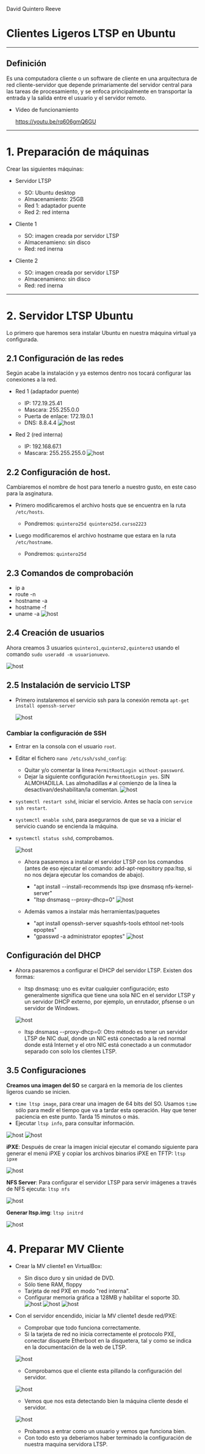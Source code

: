 David Quintero Reeve
# Clientes Ligeros LTSP en Ubuntu

___

## Definición

  Es una computadora cliente o un software de cliente en una arquitectura de red cliente-servidor que depende primariamente del servidor central para las tareas de procesamiento, y se enfoca principalmente en transportar la entrada y la salida entre el usuario y el servidor remoto.

  - Video de funcionamiento

      https://youtu.be/rq606gmQ6GU

___

# 1. Preparación de máquinas

Crear las siguientes máquinas:

  - Servidor LTSP

      - SO: Ubuntu desktop
      - Almacenamiento: 25GB
      - Red 1: adaptador puente
      - Red 2: red interna

  - Cliente 1

    - SO: imagen creada por servidor LTSP
    - Almacenamieno: sin disco
    - Red: red inerna
  - Cliente 2

    - SO: imagen creada por servidor LTSP
    - Almacenamieno: sin disco
    - Red: red inerna
___

# 2. Servidor LTSP Ubuntu

Lo primero que haremos sera instalar Ubuntu en nuestra máquina virtual ya configurada.

## 2.1 Configuración de las redes

  Según acabe la instalación y ya estemos dentro nos tocará configurar las conexiones a la red.

  - Red 1 (adaptador puente)

    - IP: 172.19.25.41
    - Mascara: 255.255.0.0
    - Puerta de enlace: 172.19.0.1
    - DNS: 8.8.4.4
    ![host](https://github.com/DAVIDQR22/add2223-david-quintero/blob/main/ut1/LTPS/images/3-1.png)


  - Red 2 (red interna)

    - IP: 192.168.67.1
    - Mascara: 255.255.255.0
    ![host](https://github.com/DAVIDQR22/add2223-david-quintero/blob/main/ut1/LTPS/images/3-1-1.png)

## 2.2 Configuración de host.

  Cambiaremos el nombre de host para tenerlo a nuestro gusto, en este caso para la asginatura.

  - Primero modificaremos el archivo hosts que se encuentra en la ruta `/etc/hosts`.

    - Pondremos: `quintero25d quintero25d.curso2223`

  - Luego modificaremos el archivo hostname que estara en la ruta `/etc/hostname`.

    - Pondremos: `quintero25d`

## 2.3 Comandos de comprobación

  - ip a
  - route -n
  - hostname -a
  - hostname -f
  - uname -a
  ![host](https://github.com/DAVIDQR22/add2223-david-quintero/blob/main/ut1/LTPS/images/3-2.png)


## 2.4 Creación de usuarios

Ahora creamos 3 usuarios `quintero1,quintero2,quintero3` usando el comando `sudo useradd -m usuarionuevo`.

![host](https://github.com/DAVIDQR22/add2223-david-quintero/blob/main/ut1/LTPS/images/5.PNG)

## 2.5 Instalación de servicio LTSP

  - Primero instalaremos el servicio ssh para la conexión remota `apt-get install openssh-server`

    ![host](https://github.com/DAVIDQR22/add2223-david-quintero/blob/main/ut1/LTPS/images/3-2ssh.png)

### Cambiar la configuración de SSH

* Entrar en la consola con el usuario `root`.
* Editar el fichero `nano /etc/ssh/sshd_config`:
     * Quitar y/o comentar la línea `PermitRootLogin without-password`.
     * Dejar la siguiente configuración `PermitRootLogin yes`. SIN ALMOHADILLA.
     Las almohadillas `#` al comienzo de la línea la desactivan/deshabilitan/la comentan.
   ![host](https://github.com/DAVIDQR22/add2223-david-quintero/blob/main/ut1/LTPS/images/3-2-1ssh.png)

* `systemctl restart sshd`, iniciar el servicio. Antes se hacía con `service ssh restart`.
* `systemctl enable sshd`, para asegurarnos de que se va a iniciar el servicio cuando se encienda la máquina.
* `systemctl status sshd`, comprobamos.

    ![host](https://github.com/DAVIDQR22/add2223-david-quintero/blob/main/ut1/LTPS/images/3-2-2ssh.png)

  - Ahora pasaremos a instalar el servidor LTSP con los comandos (antes de eso ejecutar el comando: add-apt-repository ppa:ltsp, si no nos dejara ejecutar los comandos de abajo).
    * "apt install --install-recommends ltsp ipxe dnsmasq nfs-kernel-server"
    * "ltsp dnsmasq --proxy-dhcp=0"
    ![host](https://github.com/DAVIDQR22/add2223-david-quintero/blob/main/ut1/LTPS/images/2.PNG)
    
  - Además vamos a instalar más herramientas/paquetes
    * "apt install openssh-server squashfs-tools ethtool net-tools epoptes"
    * "gpasswd -a administrator epoptes"
    ![host](https://github.com/DAVIDQR22/add2223-david-quintero/blob/main/ut1/LTPS/images/3.PNG)

## Configuración del DHCP

- Ahora pasaremos a configurar el DHCP del servidor LTSP. Existen dos formas:
    
    * ltsp dnsmasq: uno es evitar cualquier configuración; esto generalmente significa que tiene una sola NIC en el servidor LTSP y un servidor DHCP externo, por ejemplo, un enrutador, pfsense o un servidor de Windows.

    ![host](https://github.com/DAVIDQR22/add2223-david-quintero/blob/main/ut1/LTPS/images/4.PNG)
    
    * ltsp dnsmasq --proxy-dhcp=0: Otro método es tener un servidor LTSP de NIC dual, donde un NIC está conectado a la red normal donde está Internet y el otro NIC está conectado a un conmutador separado con solo los clientes LTSP.

## 3.5 Configuraciones

**Creamos una imagen del SO** se cargará en la memoria de los clientes ligeros cuando se inicien.
* `time ltsp image`, para crear una imagen de 64 bits del SO. Usamos `time` sólo para medir el tiempo que va a tardar esta operación. Hay que tener paciencia en este punto. Tarda 15 minutos o más.
* Ejecutar `ltsp info`, para consultar información.

![host](https://github.com/DAVIDQR22/add2223-david-quintero/blob/main/ut1/LTPS/images/6.PNG)
![host](https://github.com/DAVIDQR22/add2223-david-quintero/blob/main/ut1/LTPS/images/6-1.PNG)

**iPXE**: Después de crear la imagen inicial ejecutar el comando siguiente para generar el menú iPXE y copiar los archivos binarios iPXE en TFTP: `ltsp ipxe`

![host](https://github.com/DAVIDQR22/add2223-david-quintero/blob/main/ut1/LTPS/images/7.PNG)

**NFS Server**: Para configurar el servidor LTSP para servir imágenes a través de NFS ejecuta: `ltsp nfs`

![host](https://github.com/DAVIDQR22/add2223-david-quintero/blob/main/ut1/LTPS/images/8.PNG)

**Generar ltsp.img**: `ltsp initrd`

![host](https://github.com/DAVIDQR22/add2223-david-quintero/blob/main/ut1/LTPS/images/9.PNG)

# 4. Preparar MV Cliente

* Crear la MV cliente1 en VirtualBox:
    * Sin disco duro y sin unidad de DVD.
    * Sólo tiene RAM, floppy
    * Tarjeta de red PXE en modo "red interna".
    * Configurar memoria gráfica a 128MB y habilitar el soporte 3D.
    ![host](https://github.com/DAVIDQR22/add2223-david-quintero/blob/main/ut1/LTPS/images/cliente10.PNG)
    ![host](https://github.com/DAVIDQR22/add2223-david-quintero/blob/main/ut1/LTPS/images/cliente11.PNG)
    ![host](https://github.com/DAVIDQR22/add2223-david-quintero/blob/main/ut1/LTPS/images/cliente12.PNG)

* Con el servidor encendido, iniciar la MV cliente1 desde red/PXE:
    * Comprobar que todo funciona correctamente.
    * Si la tarjeta de red no inicia correctamente el protocolo PXE,
    conectar disquete Etherboot en la disquetera, tal y como se indica
    en la documentación de la web de LTSP.
    
     ![host](https://github.com/DAVIDQR22/add2223-david-quintero/blob/main/ut1/LTPS/images/cliente13.PNG)
     
     - Comprobamos que el cliente esta pillando la configuración del servidor.
     
     ![host](https://github.com/DAVIDQR22/add2223-david-quintero/blob/main/ut1/LTPS/images/cliente14.PNG)
     
     - Vemos que nos esta detectando bien la máquina cliente desde el servidor.
     
     ![host](https://github.com/DAVIDQR22/add2223-david-quintero/blob/main/ut1/LTPS/images/cliente15.PNG)
     
     - Probamos a entrar como un usuario y vemos que funciona bien.
     - Con todo esto ya deberiamos haber terminado la configuración de nuestra maquina servidora LTSP.
